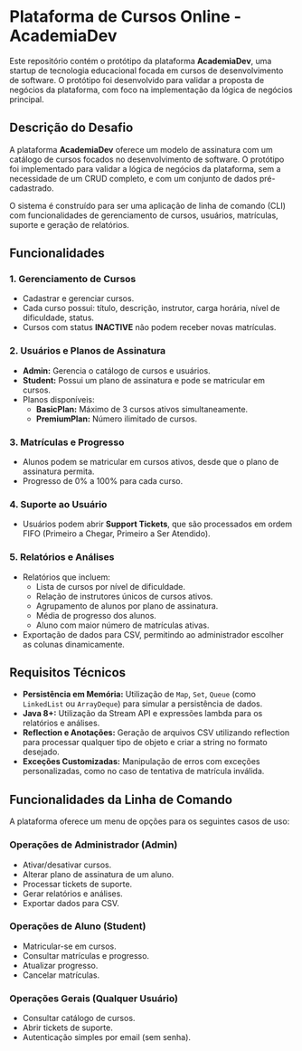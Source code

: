 # Plataforma de Cursos Online - AcademiaDev

Este repositório contém o protótipo da plataforma **AcademiaDev**, uma startup de tecnologia educacional focada em cursos de desenvolvimento de software. O protótipo foi desenvolvido para validar a proposta de negócios da plataforma, com foco na implementação da lógica de negócios principal.

## Descrição do Desafio

A plataforma **AcademiaDev** oferece um modelo de assinatura com um catálogo de cursos focados no desenvolvimento de software. O protótipo foi implementado para validar a lógica de negócios da plataforma, sem a necessidade de um CRUD completo, e com um conjunto de dados pré-cadastrado.

O sistema é construído para ser uma aplicação de linha de comando (CLI) com funcionalidades de gerenciamento de cursos, usuários, matrículas, suporte e geração de relatórios.

## Funcionalidades

### 1. **Gerenciamento de Cursos**
   - Cadastrar e gerenciar cursos.
   - Cada curso possui: título, descrição, instrutor, carga horária, nível de dificuldade, status.
   - Cursos com status **INACTIVE** não podem receber novas matrículas.

### 2. **Usuários e Planos de Assinatura**
   - **Admin:** Gerencia o catálogo de cursos e usuários.
   - **Student:** Possui um plano de assinatura e pode se matricular em cursos.
   - Planos disponíveis:
     - **BasicPlan:** Máximo de 3 cursos ativos simultaneamente.
     - **PremiumPlan:** Número ilimitado de cursos.

### 3. **Matrículas e Progresso**
   - Alunos podem se matricular em cursos ativos, desde que o plano de assinatura permita.
   - Progresso de 0% a 100% para cada curso.

### 4. **Suporte ao Usuário**
   - Usuários podem abrir **Support Tickets**, que são processados em ordem FIFO (Primeiro a Chegar, Primeiro a Ser Atendido).

### 5. **Relatórios e Análises**
   - Relatórios que incluem:
     - Lista de cursos por nível de dificuldade.
     - Relação de instrutores únicos de cursos ativos.
     - Agrupamento de alunos por plano de assinatura.
     - Média de progresso dos alunos.
     - Aluno com maior número de matrículas ativas.
   - Exportação de dados para CSV, permitindo ao administrador escolher as colunas dinamicamente.

## Requisitos Técnicos

- **Persistência em Memória:** Utilização de `Map`, `Set`, `Queue` (como `LinkedList` ou `ArrayDeque`) para simular a persistência de dados.
- **Java 8+:** Utilização da Stream API e expressões lambda para os relatórios e análises.
- **Reflection e Anotações:** Geração de arquivos CSV utilizando reflection para processar qualquer tipo de objeto e criar a string no formato desejado.
- **Exceções Customizadas:** Manipulação de erros com exceções personalizadas, como no caso de tentativa de matrícula inválida.

## Funcionalidades da Linha de Comando

A plataforma oferece um menu de opções para os seguintes casos de uso:

### **Operações de Administrador (Admin)**
- Ativar/desativar cursos.
- Alterar plano de assinatura de um aluno.
- Processar tickets de suporte.
- Gerar relatórios e análises.
- Exportar dados para CSV.

### **Operações de Aluno (Student)**
- Matricular-se em cursos.
- Consultar matrículas e progresso.
- Atualizar progresso.
- Cancelar matrículas.

### **Operações Gerais (Qualquer Usuário)**
- Consultar catálogo de cursos.
- Abrir tickets de suporte.
- Autenticação simples por email (sem senha).
